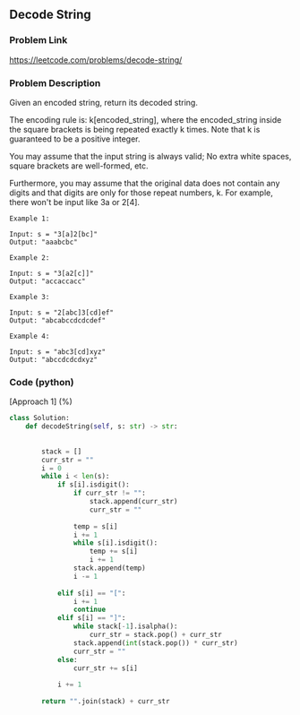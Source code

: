 ## Decode String

### Problem Link

https://leetcode.com/problems/decode-string/

### Problem Description 

Given an encoded string, return its decoded string.

The encoding rule is: k[encoded_string], where the encoded_string inside the square brackets is being repeated exactly k times. Note that k is guaranteed to be a positive integer.

You may assume that the input string is always valid; No extra white spaces, square brackets are well-formed, etc.

Furthermore, you may assume that the original data does not contain any digits and that digits are only for those repeat numbers, k. For example, there won't be input like 3a or 2[4].

```
Example 1:

Input: s = "3[a]2[bc]"
Output: "aaabcbc"

```

```
Example 2:

Input: s = "3[a2[c]]"
Output: "accaccacc"

```

```
Example 3:

Input: s = "2[abc]3[cd]ef"
Output: "abcabccdcdcdef"

```

```
Example 4:

Input: s = "abc3[cd]xyz"
Output: "abccdcdcdxyz"

```


### Code (python)

[Approach 1] (%) 

```python
class Solution:
    def decodeString(self, s: str) -> str:
            
        
        stack = []
        curr_str = ""
        i = 0
        while i < len(s):
            if s[i].isdigit():
                if curr_str != "":
                    stack.append(curr_str)
                    curr_str = ""
                
                temp = s[i]
                i += 1
                while s[i].isdigit():
                    temp += s[i]
                    i += 1
                stack.append(temp)
                i -= 1
                
            elif s[i] == "[":
                i += 1
                continue
            elif s[i] == "]":
                while stack[-1].isalpha():
                    curr_str = stack.pop() + curr_str
                stack.append(int(stack.pop()) * curr_str)
                curr_str = ""
            else:
                curr_str += s[i]
                
            i += 1
                    
        return "".join(stack) + curr_str
```